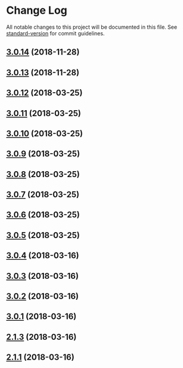 # Change Log

All notable changes to this project will be documented in this file. See [standard-version](https://github.com/conventional-changelog/standard-version) for commit guidelines.

<a name="3.0.14"></a>
## [3.0.14](https://github.com/Thomas-X/retrievejs/compare/v3.0.13...v3.0.14) (2018-11-28)



<a name="3.0.13"></a>
## [3.0.13](https://github.com/Thomas-X/retrievejs/compare/v3.0.12...v3.0.13) (2018-11-28)



<a name="3.0.12"></a>
## [3.0.12](https://github.com/Thomas-X/retrievejs/compare/v3.0.11...v3.0.12) (2018-03-25)



<a name="3.0.11"></a>
## [3.0.11](https://github.com/Thomas-X/retrievejs/compare/v3.0.10...v3.0.11) (2018-03-25)



<a name="3.0.10"></a>
## [3.0.10](https://github.com/Thomas-X/retrievejs/compare/v3.0.9...v3.0.10) (2018-03-25)



<a name="3.0.9"></a>
## [3.0.9](https://github.com/Thomas-X/retrievejs/compare/v3.0.8...v3.0.9) (2018-03-25)



<a name="3.0.8"></a>
## [3.0.8](https://github.com/Thomas-X/retrievejs/compare/v3.0.7...v3.0.8) (2018-03-25)



<a name="3.0.7"></a>
## [3.0.7](https://github.com/Thomas-X/retrievejs/compare/v3.0.6...v3.0.7) (2018-03-25)



<a name="3.0.6"></a>
## [3.0.6](https://github.com/Thomas-X/retrievejs/compare/v3.0.5...v3.0.6) (2018-03-25)



<a name="3.0.5"></a>
## [3.0.5](https://github.com/Thomas-X/retrievejs/compare/v3.0.4...v3.0.5) (2018-03-25)



<a name="3.0.4"></a>
## [3.0.4](https://github.com/Thomas-X/retrievejs/compare/v3.0.3...v3.0.4) (2018-03-16)



<a name="3.0.3"></a>
## [3.0.3](https://github.com/Thomas-X/retrievejs/compare/v3.0.2...v3.0.3) (2018-03-16)



<a name="3.0.2"></a>
## [3.0.2](https://github.com/Thomas-X/retrievejs/compare/v3.0.0...v3.0.2) (2018-03-16)



<a name="3.0.1"></a>
## [3.0.1](https://github.com/Thomas-X/retrievejs/compare/v2.1.2...v3.0.1) (2018-03-16)



<a name="2.1.3"></a>
## [2.1.3](https://github.com/Thomas-X/retrievejs/compare/v2.1.0...v2.1.3) (2018-03-16)



<a name="2.1.1"></a>
## [2.1.1](https://github.com/Thomas-X/retrievejs/compare/v1.1.4...v2.1.1) (2018-03-16)
